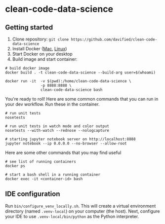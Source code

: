 # clean-code-data-science

## Getting started

1. Clone repository: `git clone https://github.com/davified/clean-code-data-science`
1. Install Docker ([Mac](https://docs.docker.com/docker-for-mac/install/), [Linux](https://docs.docker.com/install/linux/docker-ce/ubuntu/))
1. Start Docker on your desktop
1. Build image and start container:

```shell
# build docker image
docker build . -t clean-code-data-science --build-arg user=$(whoami)

docker run -it  -v $(pwd):/home/clean-code-data-science \
                -p 8888:8888 \
                clean-code-data-science bash
```

You're ready to roll! Here are some common commands that you can run in your dev workflow. Run these in the container.

```shell
# run unit tests
nosetests

# run unit tests in watch mode and color output
nosetests --with-watch --rednose --nologcapture

# starting jupyter notebook server on http://localhost:8888
jupyter notebook --ip 0.0.0.0 --no-browser --allow-root
```

Here are some other commands that you may find useful
```shell
# see list of running containers
docker ps

# start a bash shell in a running container
docker exec -it <container-id> bash
```

## IDE configuration

Run `bin/configure_venv_locally.sh`. This will create a virtual environment directory (named `.venv-local`) on your computer (the host). Next, configure your IDE to use `.venv-local/bin/python` as the Python interpreter.
